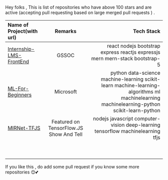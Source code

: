 Hey folks , This is list of repositories who have above 100 stars and are active (accepting pull requesting based on large merged pull requests ) .



| Name of Project(with url)  |Remarks   |  Tech Stack     |
| :---        |    :----:   |          ---: |
| [Internship-LMS-FrontEnd](https://github.com/praveenscience/Internship-LMS-FrontEnd)      | GSSOC       |  react nodejs bootstrap express reactjs expressjs mern mern-stack bootstrap-5   |
| [ML-For-Beginners](https://github.com/microsoft/ML-For-Beginners)    | Microsoft       | python data-science machine-learning scikit-learn machine-learning-algorithms ml machinelearning machinelearning-python scikit-learn-python     |
| [MIRNet-TFJS](https://github.com/Rishit-dagli/MIRNet-TFJS)    | Featured on TensorFlow.JS Show And Tell       |   nodejs javascript computer-vision deep-learning tensorflow machinelearning tfjs   |
| []()    |        |     |
| []()    |        |     |
| []()    |        |     |
| []()    |        |     |
| []()    |        |     |
| []()    |        |     |
| []()    |        |     |
| []()    |        |     |
| []()    |        |     |

If you like this , do add some pull request if you know some more repositories 😊💕
